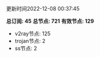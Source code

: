 更新时间2022-12-08 00:37:45

**总订阅: 45**
**总节点: 721**
**有效节点: 129**
- v2ray节点: 125
- trojan节点: 2
- ss节点: 2
